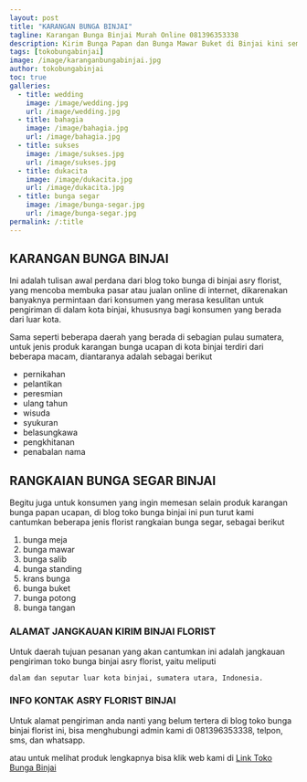 ```yaml
---
layout: post
title: "KARANGAN BUNGA BINJAI"
tagline: Karangan Bunga Binjai Murah Online 081396353338
description: Kirim Bunga Papan dan Bunga Mawar Buket di Binjai kini semakin mudah dan simpel karena hadirnya salah satu florist kota binjai terbaik.
tags: [tokobungabinjai]
image: /image/karanganbungabinjai.jpg
author: tokobungabinjai
toc: true
galleries:
  - title: wedding
    image: /image/wedding.jpg
    url: /image/wedding.jpg
  - title: bahagia
    image: /image/bahagia.jpg
    url: /image/bahagia.jpg
  - title: sukses
    image: /image/sukses.jpg
    url: /image/sukses.jpg
  - title: dukacita
    image: /image/dukacita.jpg
    url: /image/dukacita.jpg
  - title: bunga segar
    image: /image/bunga-segar.jpg
    url: /image/bunga-segar.jpg
permalink: /:title
---
```


## KARANGAN BUNGA BINJAI
Ini adalah tulisan awal perdana dari blog toko bunga di binjai asry florist, yang mencoba membuka pasar atau jualan online di internet, dikarenakan banyaknya permintaan dari
konsumen yang merasa kesulitan untuk pengiriman di dalam kota binjai, khususnya bagi konsumen yang berada dari luar kota.

Sama seperti beberapa daerah yang berada di sebagian pulau sumatera, untuk jenis produk karangan bunga ucapan di kota binjai terdiri dari beberapa macam, diantaranya
adalah sebagai berikut
- pernikahan
- pelantikan
- peresmian
- ulang tahun
- wisuda
- syukuran
- belasungkawa
- pengkhitanan
- penabalan nama

## RANGKAIAN BUNGA SEGAR BINJAI

Begitu juga untuk konsumen yang ingin memesan selain produk karangan bunga papan ucapan, di blog toko bunga binjai ini pun turut kami cantumkan beberapa jenis florist rangkaian bunga segar, sebagai berikut
1. bunga meja
2. bunga mawar
3. bunga salib
4. bunga standing
5. krans bunga
6. bunga buket
7. bunga potong
8. bunga tangan

### ALAMAT JANGKAUAN KIRIM BINJAI FLORIST

Untuk daerah tujuan pesanan yang akan cantumkan ini adalah jangkauan pengiriman toko bunga binjai asry florist, yaitu meliputi

```
dalam dan seputar luar kota binjai, sumatera utara, Indonesia.
```

### INFO KONTAK ASRY FLORIST BINJAI

Untuk alamat pengiriman anda nanti yang belum tertera di blog toko bunga binjai florist ini, bisa menghubungi admin kami di 081396353338, telpon, sms, dan whatsapp.

atau untuk melihat produk lengkapnya bisa klik web kami di [Link Toko Bunga Binjai](https://tokobungabinjai.github.io "toko bunga di binjai")
